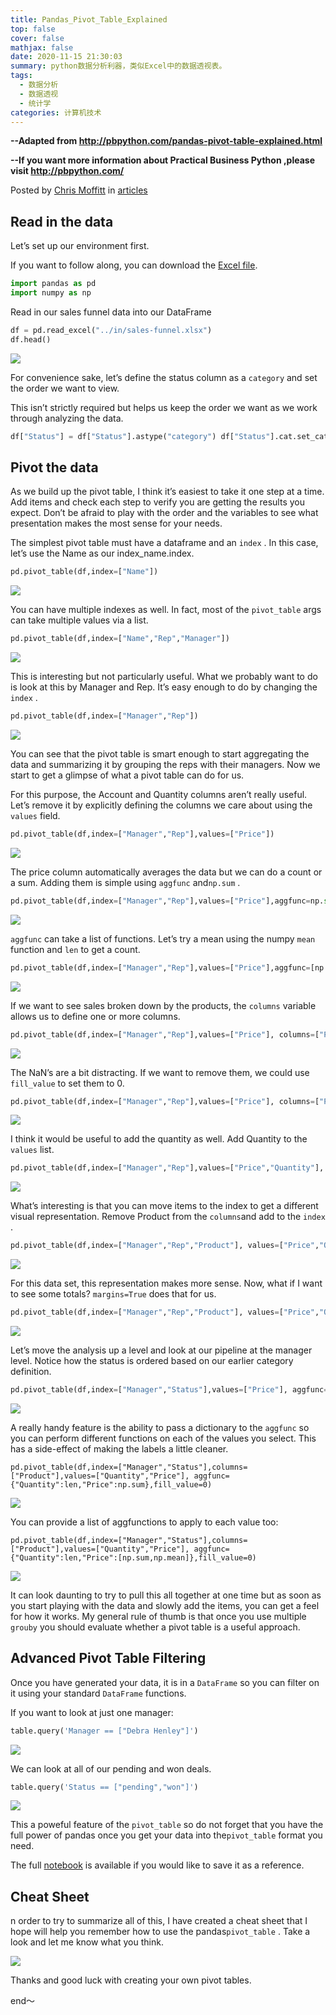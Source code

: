 ```yaml
---
title: Pandas_Pivot_Table_Explained
top: false
cover: false
mathjax: false
date: 2020-11-15 21:30:03
summary: python数据分析利器，类似Excel中的数据透视表。
tags:
  - 数据分析
  - 数据透视
  - 统计学
categories: 计算机技术
---
```


**--Adapted from http://pbpython.com/pandas-pivot-table-explained.html**

**--If you want more information about Practical Business Python ,please visit http://pbpython.com/**

Posted by [Chris Moffitt](http://pbpython.com/author/chris-moffitt.html) in [articles](http://pbpython.com/category/articles.html) 

## Read in the data

Let’s set up our environment first.

If you want to follow along, you can download the [Excel file](http://pbpython.com/extras/sales-funnel.xlsx).

```python
import pandas as pd 
import numpy as np
```

Read in our sales funnel data into our DataFrame

```python
df = pd.read_excel("../in/sales-funnel.xlsx") 
df.head()
```

![](df.jpeg)

For convenience sake, let’s define the status column as a `category` and set the order we want to view.

This isn’t strictly required but helps us keep the order we want as we work through analyzing the data.

```python
df["Status"] = df["Status"].astype("category") df["Status"].cat.set_categories(["won","pending","presented","declined"],inplace=True)
```

## Pivot the data

As we build up the pivot table, I think it’s easiest to take it one step at a time. Add items and check each step to verify you are getting the results you expect. Don’t be afraid to play with the order and the variables to see what presentation makes the most sense for your needs.

The simplest pivot table must have a dataframe and an `index` . In this case, let’s use the Name as our index_name.index.

```python
pd.pivot_table(df,index=["Name"])
```

![](index_name.jpeg)

You can have multiple indexes as well. In fact, most of the `pivot_table` args can take multiple values via a list.

```python
pd.pivot_table(df,index=["Name","Rep","Manager"])
```

![](index3.jpeg)

This is interesting but not particularly useful. What we probably want to do is look at this by Manager and Rep. It’s easy enough to do by changing the `index` .

```python
pd.pivot_table(df,index=["Manager","Rep"])
```

![](manager_rep.jpeg)

You can see that the pivot table is smart enough to start aggregating the data and summarizing it by grouping the reps with their managers. Now we start to get a glimpse of what a pivot table can do for us.

For this purpose, the Account and Quantity columns aren’t really useful. Let’s remove it by explicitly defining the columns we care about using the `values` field.

```python
pd.pivot_table(df,index=["Manager","Rep"],values=["Price"])
```

![](manager_rep_price.jpeg)

The price column automatically averages the data but we can do a count or a sum. Adding them is simple using `aggfunc` and`np.sum` .

```python
pd.pivot_table(df,index=["Manager","Rep"],values=["Price"],aggfunc=np.sum)
```

![](sum_price.jpeg)

`aggfunc` can take a list of functions. Let’s try a mean using the numpy `mean` function and `len` to get a count.

```python
pd.pivot_table(df,index=["Manager","Rep"],values=["Price"],aggfunc=[np.mean,len])
```

![](mean_len.jpeg)

If we want to see sales broken down by the products, the `columns` variable allows us to define one or more columns.

```python
pd.pivot_table(df,index=["Manager","Rep"],values=["Price"], columns=["Product"],aggfunc=[np.sum])
```

![](product_sum.jpeg)

The NaN’s are a bit distracting. If we want to remove them, we could use `fill_value` to set them to 0.

```python
pd.pivot_table(df,index=["Manager","Rep"],values=["Price"], columns=["Product"],aggfunc=[np.sum],fill_value=0)
```

![](fill_value0.jpeg)

I think it would be useful to add the quantity as well. Add Quantity to the `values` list.

```python
pd.pivot_table(df,index=["Manager","Rep"],values=["Price","Quantity"], columns=["Product"],aggfunc=[np.sum],fill_value=0)
```

![](fill_value_1.jpeg)

What’s interesting is that you can move items to the index to get a different visual representation. Remove Product from the `columns`and add to the `index` .

```python
pd.pivot_table(df,index=["Manager","Rep","Product"], values=["Price","Quantity"],aggfunc=[np.sum],fill_value=0)
```

![](fill_value_pq.jpeg)

For this data set, this representation makes more sense. Now, what if I want to see some totals? `margins=True` does that for us.

```python
pd.pivot_table(df,index=["Manager","Rep","Product"], values=["Price","Quantity"], aggfunc=[np.sum,np.mean],fill_value=0,margins=True)
```

![](pq_sum_mean.jpeg)

Let’s move the analysis up a level and look at our pipeline at the manager level. Notice how the status is ordered based on our earlier category definition.

```python
pd.pivot_table(df,index=["Manager","Status"],values=["Price"], aggfunc=[np.sum],fill_value=0,margins=True)
```

![](margins_true.jpeg)

A really handy feature is the ability to pass a dictionary to the `aggfunc` so you can perform different functions on each of the values you select. This has a side-effect of making the labels a little cleaner.

```shell
pd.pivot_table(df,index=["Manager","Status"],columns=["Product"],values=["Quantity","Price"], aggfunc={"Quantity":len,"Price":np.sum},fill_value=0)
```

![](aggfunc.jpeg)

You can provide a list of aggfunctions to apply to each value too:

```shell
pd.pivot_table(df,index=["Manager","Status"],columns=["Product"],values=["Quantity","Price"], aggfunc={"Quantity":len,"Price":[np.sum,np.mean]},fill_value=0) 
```

![](aggfunc2.jpeg)

It can look daunting to try to pull this all together at one time but as soon as you start playing with the data and slowly add the items, you can get a feel for how it works. My general rule of thumb is that once you use multiple `grouby` you should evaluate whether a pivot table is a useful approach.

## Advanced Pivot Table Filtering

Once you have generated your data, it is in a `DataFrame` so you can filter on it using your standard `DataFrame` functions.

If you want to look at just one manager:

```python
table.query('Manager == ["Debra Henley"]')
```

![](query_manager.jpeg)

We can look at all of our pending and won deals.

```python
table.query('Status == ["pending","won"]')
```

![](query_status.jpeg)

This a poweful feature of the `pivot_table` so do not forget that you have the full power of pandas once you get your data into the`pivot_table` format you need.

The full [notebook](http://nbviewer.ipython.org/url/pbpython.com/extras/Pandas-Pivot-Table-Explained.ipynb) is available if you would like to save it as a reference.

## Cheat Sheet

n order to try to summarize all of this, I have created a cheat sheet that I hope will help you remember how to use the pandas`pivot_table` . Take a look and let me know what you think.

![](cheat_sheet.jpeg)

Thanks and good luck with creating your own pivot tables.

end～